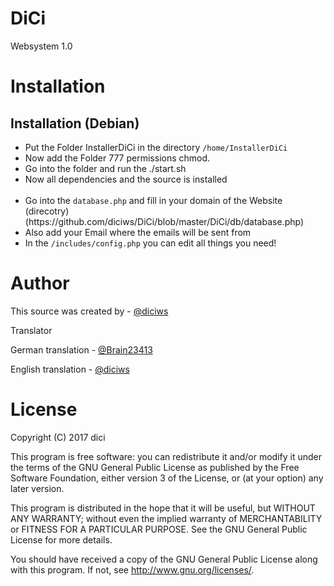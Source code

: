 # DiCi

Websystem 1.0

<h1>Installation</h1>

<h2>Installation (Debian)</h2>

<ul>
    <li>Put the Folder InstallerDiCi in the directory <code>/home/InstallerDiCi</code></li>
    <li>Now add the Folder 777 permissions chmod.</li>
    <li>Go into the folder and run the ./start.sh</li>
    <li>Now all dependencies and the source is installed</li>
    <br>
    <li>Go into the <code>database.php</code> and fill in your domain of the Website (direcotry)(https://github.com/diciws/DiCi/blob/master/DiCi/db/database.php)</li>
    <li>Also add your Email where the emails will be sent from</li>
    <li>In the <code>/includes/config.php</code> you can edit all things you need!</li>

</ul>

<h1>Author</h1>

<p>This source was created by - <a href="https://github.com/diciws">@diciws</a></p>

</h2>Translator</h2>

<p>German translation - <a href="https://github.com/Brain23413">@Brain23413</a></p>
<p>English translation - <a href="https://github.com/diciws">@diciws</a></p>


<h1>License</h1>

 Copyright (C) 2017 dici

 This program is free software: you can redistribute it and/or modify
 it under the terms of the GNU General Public License as published by
 the Free Software Foundation, either version 3 of the License, or
 (at your option) any later version.

 This program is distributed in the hope that it will be useful,
 but WITHOUT ANY WARRANTY; without even the implied warranty of
 MERCHANTABILITY or FITNESS FOR A PARTICULAR PURPOSE.  See the
 GNU General Public License for more details.

 You should have received a copy of the GNU General Public License
 along with this program.  If not, see <http://www.gnu.org/licenses/>.

